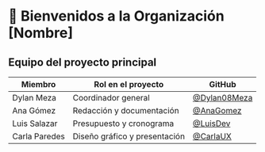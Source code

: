 # 👥 Bienvenidos a la Organización [Nombre]

## Equipo del proyecto principal

| Miembro         | Rol en el proyecto           | GitHub            |
|------------------|------------------------------|-------------------|
| Dylan Meza       | Coordinador general          | [@Dylan08Meza](https://github.com/Dylan08Meza) |
| Ana Gómez        | Redacción y documentación    | [@AnaGomez](#)    |
| Luis Salazar     | Presupuesto y cronograma     | [@LuisDev](#)     |
| Carla Paredes    | Diseño gráfico y presentación| [@CarlaUX](#)     |
